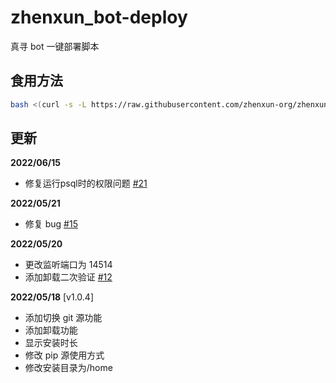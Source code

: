# zhenxun_bot-deploy

真寻 bot 一键部署脚本

## 食用方法

```bash
bash <(curl -s -L https://raw.githubusercontent.com/zhenxun-org/zhenxun_bot-deploy/master/install.sh)
```

## 更新

**2022/06/15**

- 修复运行psql时的权限问题 [#21](https://github.com/zhenxun-org/zhenxun_bot-deploy/issues/21)

**2022/05/21**

- 修复 bug [#15](https://github.com/zhenxun-org/zhenxun_bot-deploy/issues/15)

**2022/05/20**

- 更改监听端口为 14514
- 添加卸载二次验证 [#12](https://github.com/zhenxun-org/zhenxun_bot-deploy/issues/12)

**2022/05/18** [v1.0.4]

- 添加切换 git 源功能
- 添加卸载功能
- 显示安装时长
- 修改 pip 源使用方式
- 修改安装目录为/home
